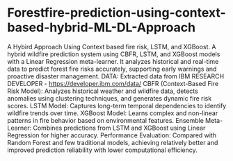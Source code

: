 # Forestfire-prediction-using-context-based-hybrid-ML-DL-Approach
A Hybird Approach Using Context based fire risk, LSTM, and XGBoost. A hybrid wildfire prediction system using CBFR, LSTM, and XGBoost models with a Linear Regression meta-learner. It analyzes historical and real-time data to predict forest fire risks accurately, supporting early warnings and proactive disaster management.
DATA: Extracted data from IBM RESEARCH DEVELOPER - https://developer.ibm.com/data/
CBFR (Context-Based Fire Risk Model): Analyzes historical weather and wildfire data, detects anomalies using clustering techniques, and generates dynamic fire risk scores.
LSTM Model: Captures long-term temporal dependencies to identify wildfire trends over time.
XGBoost Model: Learns complex and non-linear patterns in fire behavior based on environmental features.
Ensemble Meta-Learner: Combines predictions from LSTM and XGBoost using Linear Regression for higher accuracy.
Performance Evaluation: Compared with Random Forest and few traditional models, achieving relatively better and improved prediction reliability with lower computational efficiency.
